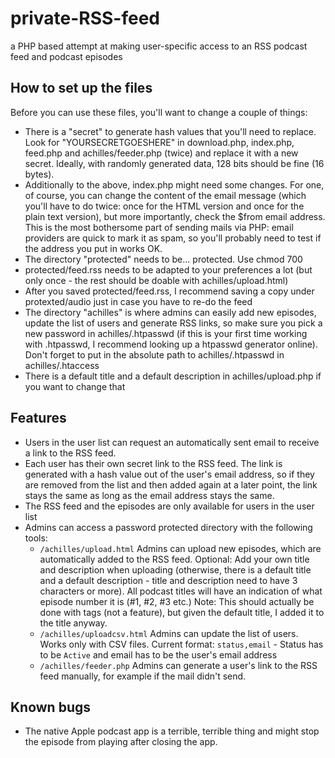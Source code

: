 # private-RSS-feed
a PHP based attempt at making user-specific access to an RSS podcast feed and podcast episodes

## How to set up the files
Before you can use these files, you'll want to change a couple of things:
* There is a "secret" to generate hash values that you'll need to replace. Look for "YOURSECRETGOESHERE" in download.php, index.php, feed.php and achilles/feeder.php (twice) and replace it with a new secret. Ideally, with randomly generated data, 128 bits should be fine (16 bytes).
* Additionally to the above, index.php might need some changes. For one, of course, you can change the content of the email message (which you'll have to do twice: once for the HTML version and once for the plain text version), but more importantly, check the $from email address. This is the most bothersome part of sending mails via PHP: email providers are quick to mark it as spam, so you'll probably need to test if the address you put in works OK.
* The directory "protected" needs to be... protected. Use chmod 700
* protected/feed.rss needs to be adapted to your preferences a lot (but only once - the rest should be doable with achilles/upload.html)
* After you saved protected/feed.rss, I recommend saving a copy under protexted/audio just in case you have to re-do the feed
* The directory "achilles" is where admins can easily add new episodes, update the list of users and generate RSS links, so make sure you pick a new password in achilles/.htpasswd (if this is your first time working with .htpasswd, I recommend looking up a htpasswd generator online). Don't forget to put in the absolute path to achilles/.htpasswd in achilles/.htaccess
* There is a default title and a default description in achilles/upload.php if you want to change that

## Features
* Users in the user list can request an automatically sent email to receive a link to the RSS feed.
* Each user has their own secret link to the RSS feed. The link is generated with a hash value out of the user's email address, so if they are removed from the list and then added again at a later point, the link stays the same as long as the email address stays the same.
* The RSS feed and the episodes are only available for users in the user list
* Admins can access a password protected directory with the following tools:
  * `/achilles/upload.html` Admins can upload new episodes, which are automatically added to the RSS feed. Optional: Add your own title and description when uploading (otherwise, there is a default title and a default description - title and description need to have 3 characters or more). All podcast titles will have an indication of what episode number it is (#1, #2, #3 etc.) Note: This should actually be done with tags (not a feature), but given the default title, I added it to the title anyway.
  * `/achilles/uploadcsv.html` Admins can update the list of users. Works only with CSV files. Current format: `status,email` - Status has to be `Active` and email has to be the user's email address
  * `/achilles/feeder.php` Admins can generate a user's link to the RSS feed manually, for example if the mail didn't send.


## Known bugs
* The native Apple podcast app is a terrible, terrible thing and might stop the episode from playing after closing the app.
